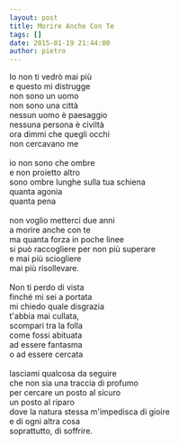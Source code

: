 ```yaml
---
layout: post
title: Morire Anche Con Te
tags: []
date: 2015-01-19 21:44:00
author: pietro
---
```

Io non ti vedrò mai più<br/>e questo mi distrugge<br/>non sono un uomo<br/>non sono una città<br/>nessun uomo è paesaggio<br/>nessuna persona è civiltà<br/>ora dimmi che quegli occhi<br/>non cercavano me<br/><br/>io non sono che ombre<br/>e non proietto altro<br/>sono ombre lunghe sulla tua schiena<br/>quanta agonia<br/>quanta pena<br/><br/>non voglio metterci due anni<br/>a morire anche con te<br/>ma quanta forza in poche linee<br/>si può raccogliere per non più superare<br/>e mai più sciogliere<br/>mai più risollevare.<br/><br/>Non ti perdo di vista<br/>finché mi sei a portata<br/>mi chiedo quale disgrazia<br/>t'abbia mai cullata,<br/>scompari tra la folla<br/>come fossi abituata<br/>ad essere fantasma<br/>o ad essere cercata<br/><br/>lasciami qualcosa da seguire<br/>che non sia una traccia di profumo<br/>per cercare un posto al sicuro<br/>un posto al riparo<br/>dove la natura stessa m'impedisca di gioire<br/>e di ogni altra cosa<br/>soprattutto, di soffrire. <br/><br/>

